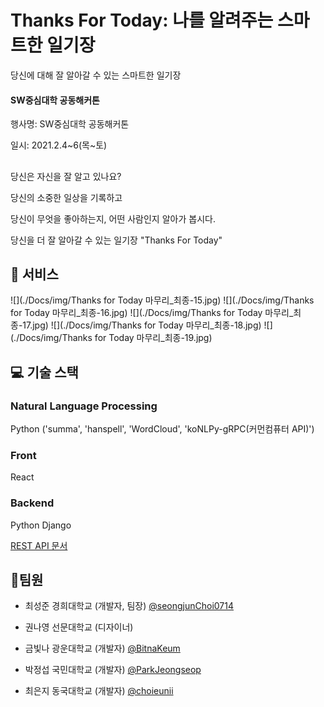 # Thanks For Today: 나를 알려주는 스마트한 일기장
당신에 대해 잘 알아갈 수 있는 스마트한 일기장

#### SW중심대학 공동해커톤

행사명: SW중심대학 공동해커톤

일시: 2021.2.4~6(목~토)

##
당신은 자신을 잘 알고 있나요?

당신의 소중한 일상을 기록하고

당신이 무엇을 좋아하는지, 어떤 사람인지 알아가 봅시다.

당신을 더 잘 알아갈 수 있는 일기장 "Thanks For Today"



## :twisted_rightwards_arrows: 서비스

![](./Docs/img/Thanks for Today 마무리_최종-15.jpg)
![](./Docs/img/Thanks for Today 마무리_최종-16.jpg)
![](./Docs/img/Thanks for Today 마무리_최종-17.jpg)
![](./Docs/img/Thanks for Today 마무리_최종-18.jpg)
![](./Docs/img/Thanks for Today 마무리_최종-19.jpg)

## :computer: 기술 스택

### Natural Language Processing
Python ('summa', 'hanspell', 'WordCloud', 'koNLPy-gRPC(커먼컴퓨터 API)')

### Front
React

### Backend
Python Django

[REST API 문서](https://github.com/seongjunChoi0714/ThanksForToday/blob/master/django-backend/README.md)


## :busts_in_silhouette:팀원

- 최성준 경희대학교 (개발자, 팀장) [@seongjunChoi0714](https://github.com/seongjunChoi0714)

- 권나영 선문대학교 (디자이너)

- 금빛나 광운대학교 (개발자) [@BitnaKeum](https://github.com/BitnaKeum)

- 박정섭 국민대학교 (개발자) [@ParkJeongseop](https://github.com/ParkJeongseop)

- 최은지 동국대학교 (개발자) [@choieunii](https://github.com/choieunii)
